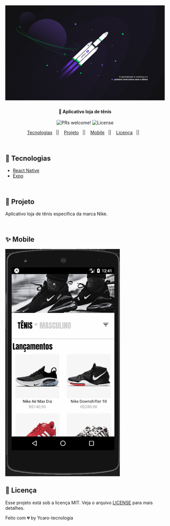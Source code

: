 <h1 align="center">
  <img  alt="loja"  title="#delicinha" src=".github/logo.jpg" width="1280px" height="300" />
  
  <h4 align="center">
      💎 Aplicativo loja de tênis
  </h4>
  
  <p align="center">
    <img src="https://img.shields.io/static/v1?label=PRs&message=welcome&color=7159c1&labelColor=000000" alt="PRs welcome!" />
  

   <img alt="License" src="https://img.shields.io/static/v1?label=license&message=MIT&color=7159c1&labelColor=000000">
  
  </p>  
  
  <p align="center">
    <a href="#-tecnologias">Tecnologias</a>&nbsp;&nbsp;&nbsp;||&nbsp;&nbsp;&nbsp;
    <a href="#-projeto">Projeto</a>&nbsp;&nbsp;&nbsp;||&nbsp;&nbsp;&nbsp;
    <a href="#-mobile">Mobile</a>&nbsp;&nbsp;&nbsp;||&nbsp;&nbsp;&nbsp;
    <a href="#-licença">Licença</a>&nbsp;&nbsp;&nbsp;||&nbsp;&nbsp;&nbsp;
  </p>
  
  
<br>


## 🎇 Tecnologias
  

- [React Native](https://facebook.github.io/react-native/)
- [Expo](https://expo.io/)

<br>

## 💎 Projeto

<p>Aplicativo loja de tênis especifica da marca Nike.</p>


<br>
  

## ✨ Mobile

<img  alt="tindev" title="#delicinha"  src=  "/.github/mobile.gif" />




## 🧾 Licença

Esse projeto está sob a licença MIT. Veja o arquivo [LICENSE](LICENSE.md) para mais detalhes.


Feito com 💔 by Ycaro-tecnologia